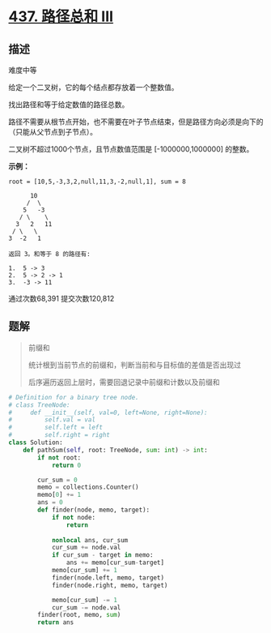 # [437. 路径总和 III](https://leetcode-cn.com/problems/path-sum-iii/)

## 描述

难度中等

给定一个二叉树，它的每个结点都存放着一个整数值。

找出路径和等于给定数值的路径总数。

路径不需要从根节点开始，也不需要在叶子节点结束，但是路径方向必须是向下的（只能从父节点到子节点）。

二叉树不超过1000个节点，且节点数值范围是 [-1000000,1000000] 的整数。

**示例：**

```
root = [10,5,-3,3,2,null,11,3,-2,null,1], sum = 8

      10
     /  \
    5   -3
   / \    \
  3   2   11
 / \   \
3  -2   1

返回 3。和等于 8 的路径有:

1.  5 -> 3
2.  5 -> 2 -> 1
3.  -3 -> 11
```

通过次数68,391 提交次数120,812



## 题解

>前缀和
>
>统计根到当前节点的前缀和，判断当前和与目标值的差值是否出现过
>
>后序遍历返回上层时，需要回退记录中前缀和计数以及前缀和

```python
# Definition for a binary tree node.
# class TreeNode:
#     def __init__(self, val=0, left=None, right=None):
#         self.val = val
#         self.left = left
#         self.right = right
class Solution:
    def pathSum(self, root: TreeNode, sum: int) -> int:
        if not root:
            return 0

        cur_sum = 0
        memo = collections.Counter()
        memo[0] += 1
        ans = 0
        def finder(node, memo, target):
            if not node:
                return
            
            nonlocal ans, cur_sum
            cur_sum += node.val
            if cur_sum - target in memo:
                ans += memo[cur_sum-target]
            memo[cur_sum] += 1
            finder(node.left, memo, target)
            finder(node.right, memo, target)

            memo[cur_sum] -= 1
            cur_sum -= node.val
        finder(root, memo, sum)
        return ans
```

